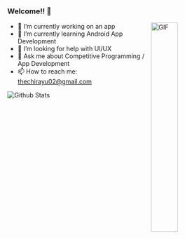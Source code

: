 ### Welcome!! 🙌 

<img width="35%" align="right" alt="GIF" src="https://media.giphy.com/media/qoJ9sZu2Xui9a/source.gif" />

- 🔭 I’m currently working on an app
- 🌱 I’m currently learning Android App Development
- 🤔 I’m looking for help with UI/UX
- 💬 Ask me about Competitive Programming / App Development
- 📫 How to reach me: thechirayu02@gmail.com

![Github Stats](https://github-readme-stats.vercel.app/api?username=Chirayu123dot&theme=solarized-dark&hide_border=true)
